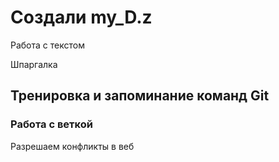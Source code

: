 # Создали my_D.z

Работа с текстом

Шпаргалка

## Тренировка и запоминание команд Git

### Работа с веткой

Разрешаем конфликты в веб
